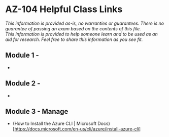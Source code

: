 # AZ-104 Helpful Class Links

_This information is provided as-is, no warranties or guarantees.  There is no guarantee of passing an exam
based on the contents of this file.  
This information is provided to help someone learn and to be used as an aid for research.
Feel free to share this information as you see fit._

## Module 1 - <MODULE TITLE>
- 
  
## Module 2 - <MODULE TITLE>
- 

## Module 3 - Manage 
- (How to Install the Azure CLI | Microsoft Docs)[https://docs.microsoft.com/en-us/cli/azure/install-azure-cli]
